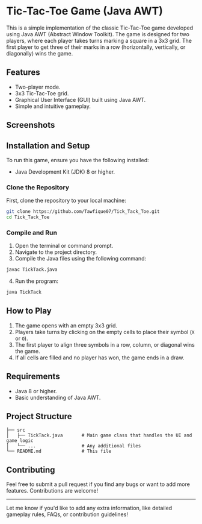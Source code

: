 
# Tic-Tac-Toe Game (Java AWT)

This is a simple implementation of the classic Tic-Tac-Toe game developed using Java AWT (Abstract Window Toolkit). The game is designed for two players, where each player takes turns marking a square in a 3x3 grid. The first player to get three of their marks in a row (horizontally, vertically, or diagonally) wins the game.

## Features

- Two-player mode.
- 3x3 Tic-Tac-Toe grid.
- Graphical User Interface (GUI) built using Java AWT.
- Simple and intuitive gameplay.

## Screenshots


## Installation and Setup

To run this game, ensure you have the following installed:

- Java Development Kit (JDK) 8 or higher.

### Clone the Repository

First, clone the repository to your local machine:

```bash
git clone https://github.com/Tawfique07/Tick_Tack_Toe.git
cd Tick_Tack_Toe
```

### Compile and Run

1. Open the terminal or command prompt.
2. Navigate to the project directory.
3. Compile the Java files using the following command:

```bash
javac TickTack.java
```

4. Run the program:

```bash
java TickTack
```

## How to Play

1. The game opens with an empty 3x3 grid.
2. Players take turns by clicking on the empty cells to place their symbol (`X` or `O`).
3. The first player to align three symbols in a row, column, or diagonal wins the game.
4. If all cells are filled and no player has won, the game ends in a draw.

## Requirements

- Java 8 or higher.
- Basic understanding of Java AWT.

## Project Structure

```
├── src
│   ├── TickTack.java       # Main game class that handles the UI and game logic
│   └── ...                 # Any additional files
└── README.md               # This file
```

## Contributing

Feel free to submit a pull request if you find any bugs or want to add more features. Contributions are welcome!



---

Let me know if you'd like to add any extra information, like detailed gameplay rules, FAQs, or contribution guidelines!

